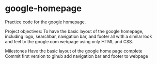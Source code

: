 # google-homepage
Practice code for the google homepage. 

Project objectives:
	To have the basic layout of the google homepage, including logo, searchbar,
	navigation bar, and footer all with a similar look and feel to the google.com
	webpage using only HTML and CSS. 

Milestones
	Have the basic layout of the google home page complete
	Commit first version to gihub
	add navigation bar and footer to webpage


	


	